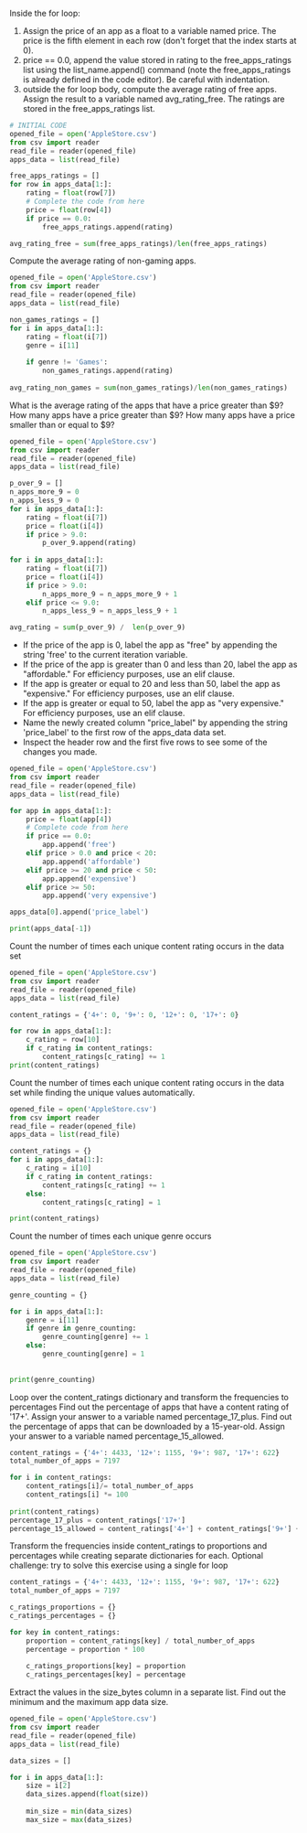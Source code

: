 Inside the for loop:
1. Assign the price of an app as a float to a variable named price. The price is the fifth element in each row (don't forget that the index starts at 0).
2. price == 0.0, append the value stored in rating to the free_apps_ratings list using the list_name.append() command (note the free_apps_ratings is already defined in the code editor). Be careful with indentation.
3. outside the for loop body, compute the average rating of free apps. Assign the result to a variable named avg_rating_free. The ratings are stored in the free_apps_ratings list.

```python
# INITIAL CODE
opened_file = open('AppleStore.csv')
from csv import reader
read_file = reader(opened_file)
apps_data = list(read_file)

free_apps_ratings = []
for row in apps_data[1:]:
    rating = float(row[7])
    # Complete the code from here
    price = float(row[4])
    if price == 0.0:
        free_apps_ratings.append(rating)

avg_rating_free = sum(free_apps_ratings)/len(free_apps_ratings)
```

Compute the average rating of non-gaming apps.

```python
opened_file = open('AppleStore.csv')
from csv import reader
read_file = reader(opened_file)
apps_data = list(read_file)

non_games_ratings = []
for i in apps_data[1:]:
    rating = float(i[7])
    genre = i[11]
    
    if genre != 'Games':
        non_games_ratings.append(rating)
        
avg_rating_non_games = sum(non_games_ratings)/len(non_games_ratings)
```

What is the average rating of the apps that have a price greater than $9?
How many apps have a price greater than $9?
How many apps have a price smaller than or equal to $9?

```python
opened_file = open('AppleStore.csv')
from csv import reader
read_file = reader(opened_file)
apps_data = list(read_file)

p_over_9 = []
n_apps_more_9 = 0
n_apps_less_9 = 0
for i in apps_data[1:]:
    rating = float(i[7])
    price = float(i[4])
    if price > 9.0:
        p_over_9.append(rating)
        
for i in apps_data[1:]:
    rating = float(i[7])
    price = float(i[4])
    if price > 9.0:
        n_apps_more_9 = n_apps_more_9 + 1
    elif price <= 9.0:
        n_apps_less_9 = n_apps_less_9 + 1

avg_rating = sum(p_over_9) /  len(p_over_9)
```

* If the price of the app is 0, label the app as "free" by appending the string 'free' to the current iteration variable.
* If the price of the app is greater than 0 and less than 20, label the app as "affordable." For efficiency purposes, use an elif clause.
* If the app is greater or equal to 20 and less than 50, label the app as "expensive." For efficiency purposes, use an elif clause.
* If the app is greater or equal to 50, label the app as "very expensive." For efficiency purposes, use an elif clause.
* Name the newly created column "price_label" by appending the string 'price_label' to the first row of the apps_data data set.
* Inspect the header row and the first five rows to see some of the changes you made.

``` python
opened_file = open('AppleStore.csv')
from csv import reader
read_file = reader(opened_file)
apps_data = list(read_file)

for app in apps_data[1:]:
    price = float(app[4])
    # Complete code from here
    if price == 0.0:
        app.append('free')
    elif price > 0.0 and price < 20:
        app.append('affordable')
    elif price >= 20 and price < 50:
        app.append('expensive')
    elif price >= 50:
        app.append('very expensive')

apps_data[0].append('price_label')

print(apps_data[-1])
```
Count the number of times each unique content rating occurs in the data set
```python
opened_file = open('AppleStore.csv')
from csv import reader
read_file = reader(opened_file)
apps_data = list(read_file)

content_ratings = {'4+': 0, '9+': 0, '12+': 0, '17+': 0}

for row in apps_data[1:]:
    c_rating = row[10]
    if c_rating in content_ratings:
        content_ratings[c_rating] += 1
print(content_ratings)
```

Count the number of times each unique content rating occurs in the data set while finding the unique values automatically.

```python
opened_file = open('AppleStore.csv')
from csv import reader
read_file = reader(opened_file)
apps_data = list(read_file)

content_ratings = {}
for i in apps_data[1:]:
    c_rating = i[10]
    if c_rating in content_ratings:
        content_ratings[c_rating] += 1
    else:
        content_ratings[c_rating] = 1

print(content_ratings)
```
Count the number of times each unique genre occurs
```python
opened_file = open('AppleStore.csv')
from csv import reader
read_file = reader(opened_file)
apps_data = list(read_file)

genre_counting = {}

for i in apps_data[1:]:
    genre = i[11]
    if genre in genre_counting:
        genre_counting[genre] += 1
    else:
        genre_counting[genre] = 1
        
        
print(genre_counting)
```
Loop over the content_ratings dictionary and transform the frequencies to percentages
Find out the percentage of apps that have a content rating of '17+'. Assign your answer to a variable named percentage_17_plus.
Find out the percentage of apps that can be downloaded by a 15-year-old. Assign your answer to a variable named percentage_15_allowed.
```python
content_ratings = {'4+': 4433, '12+': 1155, '9+': 987, '17+': 622}
total_number_of_apps = 7197

for i in content_ratings:
    content_ratings[i]/= total_number_of_apps
    content_ratings[i] *= 100
    
print(content_ratings)
percentage_17_plus = content_ratings['17+']
percentage_15_allowed = content_ratings['4+'] + content_ratings['9+'] + content_ratings['12+']
```

Transform the frequencies inside content_ratings to proportions and percentages while creating separate dictionaries for each.
Optional challenge: try to solve this exercise using a single for loop 

```python
content_ratings = {'4+': 4433, '12+': 1155, '9+': 987, '17+': 622}
total_number_of_apps = 7197

c_ratings_proportions = {}
c_ratings_percentages = {}

for key in content_ratings:
    proportion = content_ratings[key] / total_number_of_apps
    percentage = proportion * 100
    
    c_ratings_proportions[key] = proportion
    c_ratings_percentages[key] = percentage
```

Extract the values in the size_bytes column in a separate list.
Find out the minimum and the maximum app data size.

```python
opened_file = open('AppleStore.csv')
from csv import reader
read_file = reader(opened_file)
apps_data = list(read_file)

data_sizes = []

for i in apps_data[1:]:
    size = i[2]
    data_sizes.append(float(size))
    
    min_size = min(data_sizes)
    max_size = max(data_sizes)
```

